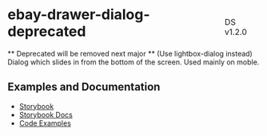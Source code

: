 <h1 style='display: flex; justify-content: space-between; align-items: center;'>
    <span>
        ebay-drawer-dialog-deprecated
    </span>
    <span style='font-weight: normal; font-size: medium; margin-bottom: -15px;'>
        DS v1.2.0
    </span>
</h1>

** Deprecated will be removed next major ** (Use lightbox-dialog instead)
Dialog which slides in from the bottom of the screen. Used mainly on moble.

## Examples and Documentation

- [Storybook](https://ebay.github.io/evo-web/ebayui-core/?path=/story/dialogs-ebay-drawer-dialog)
- [Storybook Docs](https://ebay.github.io/evo-web/ebayui-core/?path=/docs/dialogs-ebay-drawer-dialog)
- [Code Examples](https://github.com/eBay/evo-web/tree/main/packages/ebayui-core/src/components/ebay-drawer-dialog/examples)
